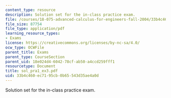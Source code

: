 ```yaml
---
content_type: resource
description: Solution set for the in-class practice exam.
file: /courses/18-075-advanced-calculus-for-engineers-fall-2004/33b4c460ec7195cb0b65543d35ae4a0d_sol_pra1_ex3.pdf
file_size: 87754
file_type: application/pdf
learning_resource_types:
- Exams
license: https://creativecommons.org/licenses/by-nc-sa/4.0/
ocw_type: OCWFile
parent_title: Exams
parent_type: CourseSection
parent_uid: 18e024d4-6042-78cf-ab50-a4ccd259fff1
resourcetype: Document
title: sol_pra1_ex3.pdf
uid: 33b4c460-ec71-95cb-0b65-543d35ae4a0d
---
```

Solution set for the in-class practice exam.